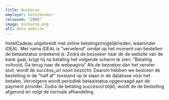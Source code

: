 ```yaml
---
title: Buckaroo
employer: hotelbooker
released: "2008"
image: buckaroo.png
alt: Deze website
---
```


HotelCadeau uitgebreidt met online betalingsmogelijkheden, waaronder iDEAL.
Met name iDEAL is "vervelend" omdat op het moment van bestellen de betaalstatus onbekend is.
Zodra de bezoeker naar de de website van de bank gaat, krijgt hij na betaling het volgende scherm te zien: "Betaling voltooid, Ga terug naar de webpagina" Als de bezoeker dan het venster sluit, wordt de success_url nooit bezocht. Daarom hebben we besloten de bestelling in de "half af" toestand op te slaan in de database vóór het betalen.
Vervolgens wordt periodiek betaalstatus opgevraagd aan de payment provider.
Zodra de betaling succesvol blijkt, wordt de de bestelling afgerond en volgt de normale afhandeling.
